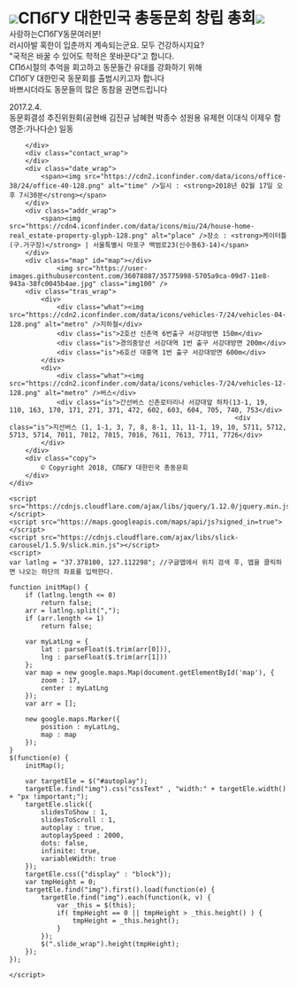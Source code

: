 
<!DOCTYPE html>
<html>
<head>
<title>초대합니다 :-)</title>
<meta charset="utf-8" />
<meta name="viewport" content="width=device-width, initial-scale=1.0, maximum-scale=1.0, minimum-scale=1.0, user-scalable=yes" />

<meta property="og:site_name" content="СПБГУ" />
<meta property="og:title" content="СПБГУ 대한민국 총동문회" />
<meta property="og:description" content="СПБГУ 총동문회 창립 총회  " />
<meta property="og:image" content="https://user-images.githubusercontent.com/36090272/35768103-580e0d5a-093a-11e8-87ec-3feba4ac375c.jpg" />
<meta property="og:image" content="https://user-images.githubusercontent.com/36090272/35768101-57c18b06-093a-11e8-8c6c-023425a8cd5f.jpg" />
<meta property="og:type" content="website" />
<meta property="og:url" content="StPetersburgUniversityInROK.github.io" />

<link rel="stylesheet" type="text/css" href="https://cdn.jsdelivr.net/jquery.slick/1.5.9/slick.css"/>
<style>
* {
	margin: 0;
	padding: 0;
	-webkit-tap-highlight-color: rgba(0, 0, 0, 0);
	-moz-tap-highlight-color: rgba(0, 0, 0, 0);
	-webkit-text-size-adjust: 100%;
}

html,body {
	height: 100%;
}

body {
	background-color: #eee;
}

#wrap {
	max-width: 500px;
	margin: 0 auto;
	background-color: #fff;
	height: auto;
}

.img100 {
	max-width: 100%;
	width: auto !important;
	width: 100%;
}

#autoplay, .slide_wrap {
	position:relative;
	width:100%;
	overflow:hidden;
}

.content_wrap {
	font-size: 14px;
	text-align: center;
	padding-top: 15px;
	margin: 0 15px;
	color: #8d968c;
	line-height: 20px;
}

.content_wrap h1 {
	font-size: 15px;
	font-weight: bold;
	text-align: center;
	padding-bottom: 15px;
	color: #50a27f;
}

.content_wrap h1 img {
	height: 40px;
	vertical-align: middle;
}

.contact_wrap {
	text-align: center;
	padding-top: 15px;
}

.contact_wrap a {
	font-size: 15px;
	color: #2f302c;
	font-weight: bold;
	text-decoration: none;
	display: inline-block;
	padding: 10px;
	min-width: 40px;
	border-radius: 5px;
}

.contact_wrap a.bg1 {
	background-color: #bbedc8;
}

.contact_wrap a.bg2 {
	background-color: #9bddbe;
}

.contact_wrap a.bg3 {
	background-color: #ccf2cb;
}

.contact_wrap img {
	height: 15px;
	padding-right: 5px;
	vertical-align: middle;
	position: relative;
	top: -2px;
}

.date_wrap {
	margin: 0 15px;
	padding: 20px 0 0 0;
	text-align: left;
	font-size: 13px;
}

.date_wrap img {
	height: 15px;
	vertical-align: middle;
	position: relative;
	top: -2px;
	padding-right: 5px;
}

.addr_wrap {
	margin: 0 15px;
	padding: 10px 0;
	text-align: left;
	font-size: 13px;
}

.addr_wrap img {
	height: 15px;
	vertical-align: middle;
	position: relative;
	top: -2px;
	padding-right: 5px;
}

.map_wrap {
	margin: 0 15px;
	height: 200px;
	background-color: #ddd;
	text-align: center;
	font-size: 14px;
}

.tras_wrap {
	margin: 0 15px;
	font-size: 14px;
	padding-bottom: 20px;
}

.tras_wrap div {
	padding-top: 10px;
}

.tras_wrap div.what {
	color: #888;
}

.tras_wrap div.is {
	color: #8d968c;
	font-weight: bold;
	margin: 0 20px;
}

.tras_wrap img {
	height: 14px;
	vertical-align: middle;
	position: relative;
	top: -3px;
	padding-right: 5px;
}
.copy {
	font-size:12px;
	color:#888;
	text-align:center;
	padding-top:15px;
	padding-bottom:15px;
}
.slick-prev,.slick-next {
	display:none !important;
}
</style>
</head>
<body>
	<div id="wrap">
		<div class="slide_wrap">
			<div id="autoplay" style="display:none;">
				<!-- //이미지 추가 -->
				<img src="https://user-images.githubusercontent.com/36090272/35768101-57c18b06-093a-11e8-8c6c-023425a8cd5f.jpg" class="img100" />
				<img src="https://user-images.githubusercontent.com/36090272/35768102-57e7cadc-093a-11e8-9b6d-aa6787cf3516.jpg" class="img100" />
				<img src="https://user-images.githubusercontent.com/36090272/35768103-580e0d5a-093a-11e8-87ec-3feba4ac375c.jpg" class="img100" />
				<img src="https://user-images.githubusercontent.com/36090272/35768104-5835c2e6-093a-11e8-8ea5-e32247b0778d.jpg" class="img100" />
				<img src="https://user-images.githubusercontent.com/36090272/35768105-585cf776-093a-11e8-8e6a-bb2aed831530.jpg" class="img100" />
				<img src="https://user-images.githubusercontent.com/36090272/35768106-58a6d81e-093a-11e8-9843-d4b94c386ccb.jpg" class="img100" />
				<img src="https://user-images.githubusercontent.com/36090272/35768107-58cc25b0-093a-11e8-98b8-969c0164de78.jpg" class="img100" />
			</div>
		</div>
		<div class="content_wrap">
			<h1><img src="https://user-images.githubusercontent.com/36090272/35768100-579b086e-093a-11e8-9773-4fcc83fb9ba4.png"/>СПбГУ 대한민국 총동문회 창립 총회<img src="https://user-images.githubusercontent.com/36090272/35768100-579b086e-093a-11e8-9773-4fcc83fb9ba4.png"/></h1>
사랑하는СПбГУ동문여러분! <br />
러시아발 혹한이 입춘까지 계속되는군요. 모두 건강하시지요?<br />
"국적은 바꿀 수 있어도 학적은 못바꾼다"고 합니다. <br />
СПб시절의 추억을 회고하고 동문들간 유대를 강화하기 위해 <br />
СПбГУ 대한민국 동문회를 출범시키고자 합니다 <br />
바쁘시더라도 동문들의 많은 동참을 권면드립니다<br />
			
2017.2.4. <br />
동문회결성 추진위원회(공현배 김진규 남혜현 박종수 성원용 유제현 이대식 이제우 함영준:가나다순) 일동<br />
			
		</div>
		<div class="contact_wrap">
		</div>
		<div class="date_wrap">
			<span><img src="https://cdn2.iconfinder.com/data/icons/office-38/24/office-40-128.png" alt="time" />일시 : <strong>2018년 02월 17일 오후 7시30분</strong></span>
		</div>
		<div class="addr_wrap">
			<span><img src="https://cdn4.iconfinder.com/data/icons/miu/24/house-home-real_estate-property-glyph-128.png" alt="place" />장소 : <strong>케이터틀(구.거구장)</strong> | 서울특별시 마포구 백범로23(신수동63-14)</span>
		</div>
		<div class="map" id="map"></div>
				<img src="https://user-images.githubusercontent.com/36078887/35775998-5705a9ca-09d7-11e8-943a-38fc0045b4ae.jpg" class="img100" />
		<div class="tras_wrap">
			<div>
				<div class="what"><img src="https://cdn2.iconfinder.com/data/icons/vehicles-7/24/vehicles-04-128.png" alt="metro" />지하철</div>
				<div class="is">2호선 신촌역 6번출구 서강대방면 150m</div>
				<div class="is">경의중앙선 서강대역 1번 출구 서강대방면 200m</div>
				<div class="is">6호선 대흥역 1번 출구 서강대방면 600m</div>
			</div>
			<div>
				<div class="what"><img src="https://cdn2.iconfinder.com/data/icons/vehicles-7/24/vehicles-12-128.png" alt="metro" />버스</div>
				<div class="is">간선버스 신촌로터리나 서강대앞 하차(13-1, 19, 110, 163, 170, 171, 271, 371, 472, 602, 603, 604, 705, 740, 753</div>
                                                             <div class="is">지선버스 (1, 1-1, 3, 7, 8, 8-1, 11, 11-1, 19, 10, 5711, 5712, 5713, 5714, 7011, 7012, 7015, 7016, 7611, 7613, 7711, 7726</div>
			</div>
		</div>
		<div class="copy">
			© Copyright 2018, СПБГУ 대한민국 총동문회
		</div>
	</div>
	
	<script src="https://cdnjs.cloudflare.com/ajax/libs/jquery/1.12.0/jquery.min.js"></script>
	<script src="https://maps.googleapis.com/maps/api/js?signed_in=true"></script>
	<script src="https://cdnjs.cloudflare.com/ajax/libs/slick-carousel/1.5.9/slick.min.js"></script>
	<script>
	var latlng = "37.378100, 127.112298"; //구글맵에서 위치 검색 후, 맵을 클릭하면 나오는 하단의 좌표를 입력한다.

	function initMap() {
		if (latlng.length <= 0)
			return false;
		arr = latlng.split(",");
		if (arr.length <= 1)
			return false;

		var myLatLng = {
			lat : parseFloat($.trim(arr[0])),
			lng : parseFloat($.trim(arr[1]))
		};
		var map = new google.maps.Map(document.getElementById('map'), {
			zoom : 17,
			center : myLatLng
		});
		var arr = [];

		new google.maps.Marker({
			position : myLatLng,
			map : map
		});
	}
	$(function(e) {
		initMap();
		
		var targetEle = $("#autoplay");
		targetEle.find("img").css("cssText" , "width:" + targetEle.width() + "px !important;");
		targetEle.slick({
			slidesToShow : 1,
			slidesToScroll : 1,
			autoplay : true,
			autoplaySpeed : 2000,
			dots: false,
		  	infinite: true,
		  	variableWidth: true
		});
		targetEle.css({"display" : "block"});
		var tmpHeight = 0;
		targetEle.find("img").first().load(function(e) {
			targetEle.find("img").each(function(k, v) {
				var _this = $(this);
				if( tmpHeight == 0 || tmpHeight > _this.height() ) {
					tmpHeight = _this.height();
				}
			});
			$(".slide_wrap").height(tmpHeight);
		});
	});
	
	</script>
</body>
</html>

